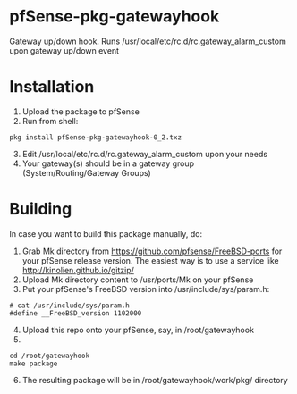 # pfSense-pkg-gatewayhook
Gateway up/down hook. Runs /usr/local/etc/rc.d/rc.gateway_alarm_custom upon gateway up/down event

# Installation
1. Upload the package to pfSense
2. Run from shell:
```
pkg install pfSense-pkg-gatewayhook-0_2.txz
```
3. Edit /usr/local/etc/rc.d/rc.gateway_alarm_custom upon your needs
4. Your gateway(s) should be in a gateway group (System/Routing/Gateway Groups)

# Building
In case you want to build this package manually, do:
1. Grab Mk directory from https://github.com/pfsense/FreeBSD-ports for your pfSense release version. The easiest way is to use a service like http://kinolien.github.io/gitzip/
2. Upload Mk directory content to /usr/ports/Mk on your pfSense
3. Put your pfSense's FreeBSD version into /usr/include/sys/param.h:
```
# cat /usr/include/sys/param.h
#define __FreeBSD_version 1102000
```
4. Upload this repo onto your pfSense, say, in /root/gatewayhook
5. 
```
cd /root/gatewayhook
make package
```
6. The resulting package will be in /root/gatewayhook/work/pkg/ directory
